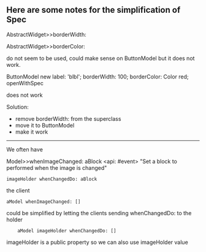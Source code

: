 Here are some notes for the simplification of Spec
---------------------------------------------------

AbstractWidget>>borderWidth: 

AbstractWidget>>borderColor: 

do not seem to be used, could make sense on ButtonModel but it does not work.

ButtonModel new 
	label: 'blbl';
	borderWidth: 100;
	borderColor: Color red;
	openWithSpec
	
does not work

Solution:
- remove borderWidth: from the superclass
- move it to ButtonModel
- make it work
---------------------------------------------------

We often have 

Model>>whenImageChanged: aBlock
	<api: #event>
	"Set a block to performed when the image is changed"
	
	imageHolder whenChangedDo: aBlock

the client 
	
	aModel whenImageChanged: []


could be simplified by letting the clients sending whenChangedDo: to the holder 	

		aModel imageHolder whenChangedDo: []
		
imageHolder is a public property so we can also use imageHolder value
